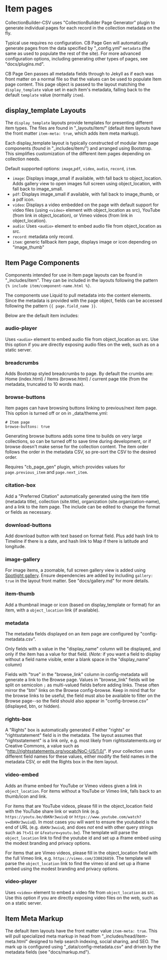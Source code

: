 # Item pages

CollectionBuilder-CSV uses "CollectionBuilder Page Generator" plugin to generate individual pages for each record in the collection metadata on the fly.

Typical use requires no configuration.
CB Page Gen will automatically generate pages from the data specified by "_config.yml" `metadata` (the same as used to populate the rest of the site).
For more advanced configuration options, including generating other types of pages, see "docs/plugins.md".

CB Page Gen passes all metadata fields through to Jekyll as if each was front matter on a normal file so that the values can be used to populate Item page content.
This page object is passed to the layout matching the `display_template` value set in each item's metadata, falling back to the default `template` value (normally `item`).

## display_template Layouts 

The `display_template` layouts provide templates for presenting different item types.
The files are found in "_layouts/item/" (default item layouts have the front matter `item-meta: true`, which adds item meta markup).

Each display_template layout is typically constructed of modular item page components (found in "_includes/item/") and arranged using Bootstrap.
This simplifies customization of the different item pages depending on collection needs.

Default supported options: `image`,`pdf`, `video`, `audio`,  `record`, `item`. 

- `image`: Displays image_small if available, with fall back to object_location. Adds gallery view to open images full screen using object_location, with fall back to image_small.
- `pdf`: Displays image_small if available, with fall back to image_thumb, or a pdf icon.
- `video`: Displays a video embedded on the page with default support for video files (using `<video>` element with object_location as src), YouTube (from link in object_location), or Vimeo videos (from link in object_location).
- `audio`: Uses `<audio>` element to embed audio file from object_location as src.
- `record`: metadata only record.
- `item`: generic fallback item page, displays image or icon depending on "image_thumb"

## Item Page Components

Components intended for use in Item page layouts can be found in "_includes/item".
They can be included in the layouts following the pattern `{% include item/component-name.html %}`.

The components use Liquid to pull metadata into the content elements. 
Since the metadata is provided with the page object, fields can be accessed following the pattern `{{ page.field_name }}`.

Below are the default item includes:

### audio-player

Uses `<audio>` element to embed audio file from object_location as src.
Use this option if you are directly exposing audio files on the web, such as on a static server.

### breadcrumbs

Adds Bootstrap styled breadcrumbs to page.
By default the crumbs are: Home (index.html) / Items (browse.html) / current page title (from the metadata, truncated to 10 words max).

### browse-buttons

Item pages can have browsing buttons linking to previous/next item page. 
This option is turned off or on in _data/theme.yml:

```
# Item page 
browse-buttons: true 
```

Generating browse buttons adds some time to builds on very large collections, so can be turned off to save time during development, or if browse doesn't make sense for the collection content.
The item order follows the order in the metadata CSV, so pre-sort the CSV to the desired order.

Requires "cb_page_gen" plugin, which provides values for `page.previous_item` and `page.next_item`.

### citation-box

Add a "Preferred Citation" automatically generated using the item title (metadata title), collection (site.title), organization (site.organization-name), and a link to the item page.
The include can be edited to change the format or fields as necessary.

### download-buttons

Add download button with text based on format field.
Plus add hash link to Timeline if there is a date, and hash link to Map if there is latitude and longitude.

### image-gallery

For image items, a zoomable, full screen gallery view is added using [Spotlight gallery](https://github.com/nextapps-de/spotlight).
Ensure dependencies are added by including `gallery: true` in the layout front matter.
See "docs/gallery.md" for more details.

### item-thumb

Add a thumbnail image or icon (based on display_template or format) for an item, with a `object_location` link (if available).

### metadata 

The metadata fields displayed on an item page are configured by "config-metadata.csv". 

Only fields with a value in the "display_name" column will be displayed, and only if the item has a value for that field. 
(*Note:* if you want a field to display without a field name visible, enter a blank space in the "display_name" column)

Fields with "true" in the "browse_link" column in config-metadata will generate a link to the Browse page. 
Values in "browse_link" fields will be split on semicolon `;` as multi-valued fields before adding links.
These often mirror the "btn" links on the Browse config-browse. 
Keep in mind that for the browse links to be useful, the field must also be available to filter on the Browse page--so the field should also appear in "config-browse.csv" (displayed, btn, or hidden). 

### rights-box

A "Rights" box is automatically generated if either "rights" or "rightsstatement" field is in the metadata.
The layout assumes that "rightsstatement" is a link only, e.g. most likely from rightsstatements.org or Creative Commons, a value such as "http://rightsstatements.org/vocab/NoC-US/1.0/".
If your collection uses different field names for these values, either modify the field names in the metadata CSV, or edit the Rights box in the item layout. 

### video-embed

Adds an iframe embed for YouTube or Vimeo videos given a link in `object_location`.
For items without a YouTube or Vimeo link, falls back to an thumb/icon and link.

For items that are YouTube videos, please fill in the object_location field with the YouTube share link or watch link (e.g. `https://youtu.be/dbKNr3wuiuQ` or `https://www.youtube.com/watch?v=dbKNr3wuiuQ`).
In most cases you will want to ensure the youtubeid is the end of URL (e.g. `dbKNr3wuiuQ`, and does *not* end with other query strings such as `?t=51` or `&feature=youtu.be`). 
The template will parse the `object_location` link to find the youtube id and set up a iframe embed using the modest branding and privacy options. 

For items that are Vimeo videos, please fill in the object_location field with the full Vimeo link, e.g. `https://vimeo.com/330826859`.
The template will parse the `object_location` link to find the vimeo id and set up a iframe embed using the modest branding and privacy options. 

### video-player

Uses `<video>` element to embed a video file from `object_location` as src.
Use this option if you are directly exposing video files on the web, such as on a static server.

## Item Meta Markup

The default item layouts have the front matter value `item-meta: true`.
This will pull specialized meta markup in head from "_includes/head/item-meta.html" designed to help search indexing, social sharing, and SEO.
The mark up is configured using "_data/config-metadata.csv" and driven by the metadata fields (see "docs/markup.md").
